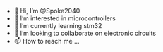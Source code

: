 - 👋 Hi, I’m @Spoke2040
- 👀 I’m interested in microcontrollers
- 🌱 I’m currently learning stm32
- 💞️ I’m looking to collaborate on electronic circuits
- 📫 How to reach me ...

<!---
Spoke2040/Spoke2040 is a ✨ special ✨ repository because its `README.md` (this file) appears on your GitHub profile.
You can click the Preview link to take a look at your changes.
--->
